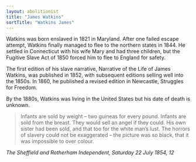 ```yaml
---
layout: abolitionist
title: "James Watkins"
sortTitle: "Watkins James"
---
```


Watkins was born enslaved in 1821 in Maryland. After one failed escape attempt, Watkins finally managed to flee to the northern states in 1844. He settled in Connecticut with his wife Mary and had three children, but the Fugitive Slave Act of 1850 forced him to flee to England for safety.

The first edition of his slave narrative, Narrative of the Life of James Watkins, was published in 1852, with subsequent editions selling well into the 1850s. In 1860, he published a revised edition in Newcastle, Struggles for Freedom.

By the 1880s, Watkins was living in the United States but his date of death is unknown.

> Infants are sold by weight – two guineas for every pound. Infants are sold from the breast. They would sell an angel if they could. His own sister had been sold, and that too for the white man’s lust. The horrors of slavery could not be exaggerated – the picture was so black, that it was impossible to over colour. 

<footer><cite>The Sheffield and Rotherham Independent, Saturday 22 July 1854, 12</cite></footer>
